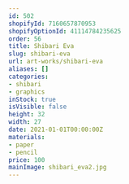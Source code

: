 ```yaml
---
id: 502
shopifyId: 7160657870953
shopifyOptionId: 41114784235625
order: 56
title: Shibari Eva
slug: shibari-eva
url: art-works/shibari-eva
aliases: []
categories:
- shibari
- graphics
inStock: true
isVisible: false
height: 32
width: 27
date: 2021-01-01T00:00:00Z
materials:
- paper
- pencil
price: 100
mainImage: shibari_eva2.jpg
---
```

